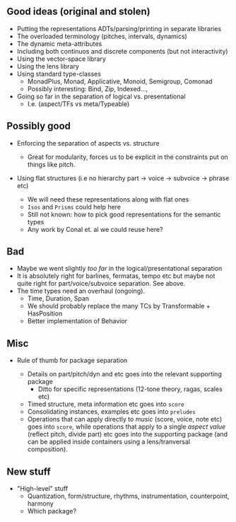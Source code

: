 
## Good ideas (original and stolen)

- Putting the representations ADTs/parsing/printing in separate libraries
- The overloaded terminology (pitches, intervals, dynamics)
- The dynamic meta-attributes
- Including both continuos and discrete components (but not interactivity)
- Using the vector-space library
- Using the lens library
- Using standard type-classes 
    - MonadPlus, Monad, Applicative, Monoid, Semigroup, Comonad
    - Possibly interesting: Bind, Zip, Indexed..., 
- Going so far in the separation of logical vs. presentational
    - I.e. (aspect/TFs vs meta/Typeable)

## Possibly good

- Enforcing the separation of aspects vs. structure
    - Great for modularity, forces us to be explicit in the constraints put on things
      like pitch.

- Using flat structures (i.e no hierarchy part -> voice -> subvoice -> phrase etc)
    - We will need these representations along with flat ones
    - `Isos` and `Prisms` could help here
    - Still not known: how to pick good representations for the semantic types
    - Any work by Conal et. al we could reuse here?

## Bad

- Maybe we went slightly *too far* in the logical/presentational separation
- It is absolutely right for barlines, fermatas, tempo etc but maybe not quite
  right for part/voice/subvoice separation. See above.
- The time types need an overhaul (ongoing).
    - Time, Duration, Span
    - We should probably replace the many TCs by Transformable + HasPosition
    - Better implementation of Behavior

## Misc

- Rule of thumb for package separation

    - Details on part/pitch/dyn and etc goes into the relevant supporting package
        - Ditto for specific representations (12-tone theory, ragas, scales etc)
    - Timed structure, meta information etc goes into `score`
    - Consolidating instances, examples etc goes into `preludes`
    - Operations that can apply directly to *music* (score, voice, note etc) goes into `score`, while operations that apply to a single *aspect value* (reflect pitch, divide part) etc goes into the supporting package (and can be applied inside containers using
a lens/tranversal composition).

## New stuff

- "High-level" stuff
    - Quantization, form/structure, rhythms, instrumentation, counterpoint, harmony
    - Which package?
   
